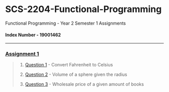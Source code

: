 # SCS-2204-Functional-Programming
Functional Programming - Year 2 Semester 1 Assignments

#### Index Number - 19001462

____

### [Assignment 1](https://github.com/NethmiRodrigo/SCS-2204-Functional-Programming/tree/master/Assignment%201)
>  1. [Question 1](https://github.com/NethmiRodrigo/SCS-2204-Functional-Programming/blob/master/Assignment%201/src/Question1.scala) - Convert Fahrenheit to Celsius
>   
>  2. [Question 2](https://github.com/NethmiRodrigo/SCS-2204-Functional-Programming/blob/master/Assignment%201/src/Question12.scala) - Volume of a sphere given the radius
>    
>  3. [Question 3](https://github.com/NethmiRodrigo/SCS-2204-Functional-Programming/blob/master/Assignment%201/src/Question3.scala) - Wholesale price of a given amount of books
